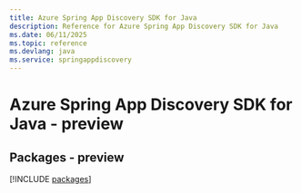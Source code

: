 ```yaml
---
title: Azure Spring App Discovery SDK for Java
description: Reference for Azure Spring App Discovery SDK for Java
ms.date: 06/11/2025
ms.topic: reference
ms.devlang: java
ms.service: springappdiscovery
---
```

# Azure Spring App Discovery SDK for Java - preview
## Packages - preview
[!INCLUDE [packages](spring-app-discovery-index.md)]